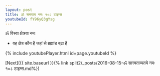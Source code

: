 ```yaml
---
layout: post
title: ॐ श्रमणाय नमः १०८ टाइम्स
youtubeId: fY96yQ3gYsg
---
```

 
 
 ॐ विस्वा क्षेत्रया नमः  
 
 -  वह क्षेत्र कौन है जहां से ब्रह्मांड बढ़ा है 
 
  
 
  
 
 
 
 
 
 


{% include youtubePlayer.html id=page.youtubeId %}
 
[Next]({{ site.baseurl }}{% link  split2/_posts/2016-08-15-ॐ सात्त्वताम्पतये नमः १०८ टाइम्स.md%})
 
